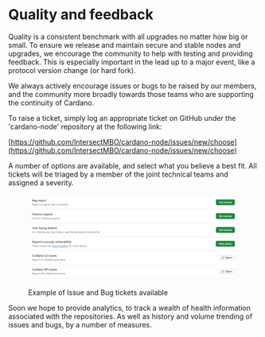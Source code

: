 # Quality and feedback

Quality is a consistent benchmark with all upgrades no matter how big or small. To ensure we release and maintain secure and stable nodes and upgrades, we encourage the community to help with testing and providing feedback. This is especially important in the lead up to a major event, like a protocol version change (or hard fork).

We always actively encourage issues or bugs to be raised by our members, and the community more broadly towards those teams who are supporting the continuity of Cardano.&#x20;

To raise a ticket, simply log an appropriate ticket on GitHub under the 'cardano-node' repository at the following link:

[https://github.com/IntersectMBO/cardano-node/issues/new/choose](https://github.com/IntersectMBO/cardano-node/issues/new/choose)

A number of options are available, and select what you believe a best fit. All tickets will be triaged by a member of the joint technical teams and assigned a severity.

<figure><img src="../../.gitbook/assets/image (1) (1) (1) (1) (1).png" alt=""><figcaption><p>Example of Issue and Bug tickets available</p></figcaption></figure>

Soon we hope to provide analytics, to track a wealth of health information associated with the repositories. As well as history and volume trending of issues and bugs, by a number of measures.
